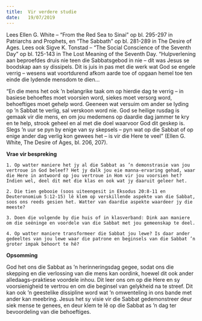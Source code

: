 ```yaml
---
title:  Vir verdere studie
date:   19/07/2019
---
```


Lees Ellen G. White – “From the Red Sea to Sinai” op bl. 295-297 in Patriarchs and Prophets, en “The Sabbath” op bl. 281-289 in The Desire of Ages. Lees ook Sigve K. Tonstad – “The Social Conscience of the Seventh Day” op bl. 125-143 in The Lost Meaning of the Seventh Day. “Hulpverlening aan beproefdes druis nie teen die Sabbatsgebod in nie – dít was Jesus se boodskap aan sy dissipels. Dit is juis in pas met die werk wat God se engele verrig – wesens wat voortdurend afkom aarde toe of opgaan hemel toe ten einde die lydende mensdom te dien… 

“En die mens het ook ’n belangrike taak om op hierdie dag te verrig – in basiese behoeftes moet voorsien word, siekes moet versorg word, behoeftiges moet gehelp word. Geeneen wat versuim om ander se lyding op ’n Sabbat te verlig, sal verskoon word nie. God se heilige rusdag is gemaak vir die mens, en om jou medemens op daardie dag jammer te kry en te help, strook geheel en al met die doel waarvoor God dit geskep is. Slegs ’n uur se pyn by enige van sy skepsels – pyn wat op die Sabbat of op enige ander dag verlig kon gewees het – is vir die Here te veel” (Ellen G. White, The Desire of Ages, bl. 206, 207). 

**Vrae vir bespreking** 

`1. Op watter maniere het jy al die Sabbat as ’n demonstrasie van jou vertroue in God beleef? Het jy dalk jou eie manna-ervaring gehad, waar die Here in antwoord op jou vertroue in Hom vir jou voorsien het? Indien wel, deel dit met die klas en ook wat jy daaruit geleer het.` 

`2. Die tien gebooie (soos uiteengesit in Eksodus 20:8-11 en Deuteronomium 5:12-15) lê klem op verskillende aspekte van die Sabbat, soos ons reeds gesien het. Watter van daardie aspekte waardeer jy die meeste?` 

`3. Doen die volgende by die huis of in klasverband: Dink aan maniere om die seëninge en voordele van die Sabbat met jou gemeenskap te deel.` 

`4. Op watter maniere transformeer die Sabbat jou lewe? Is daar ander gedeeltes van jou lewe waar die patrone en beginsels van die Sabbat ’n groter impak behoort te hê?` 

**Opsomming** 

God het ons die Sabbat as ’n herinneringsdag gegee, sodat ons die skepping en die verlossing van die mens kan oordink, hoewel dit ook ander alledaags-praktiese voordele inhou. Dit leer ons om op die Here en sy voorsienigheid te vertrou en om die beginsel van gelykheid na te streef. Dit kan ook ’n geestelike dissipline word wat ’n omwenteling in ons bande met ander kan meebring. Jesus het sy visie vir die Sabbat gedemonstreer deur siek mense te genees, en deur klem te lê op die Sabbat as ’n dag ter bevoordeling van die behoeftiges.